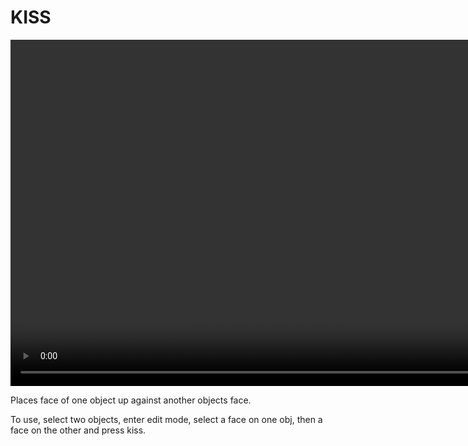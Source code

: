 <h1> KISS </h1>

<video controls autoplay loop muted style="width: 220%;">
  <source src="/gifs/kiss.mp4" type="video/mp4">
</video>

<br>

Places face of one object up against another objects face.

To use, select two objects, enter edit mode, select a face on one obj, then a face on the other and press kiss.
